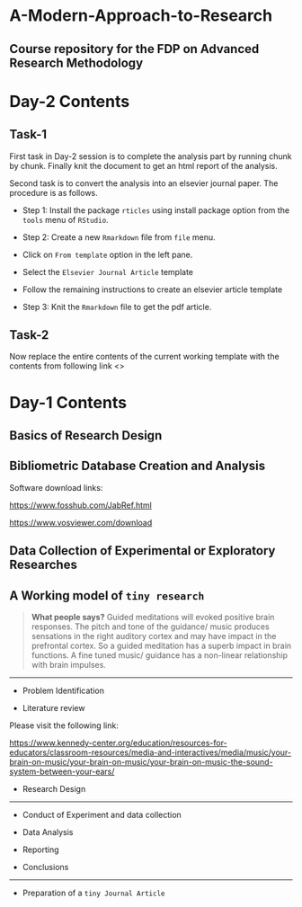 # A-Modern-Approach-to-Research
Course repository for the FDP on Advanced Research Methodology
---
# Day-2 Contents

## Task-1

First task in Day-2 session is to complete the analysis part by running chunk by chunk. Finally knit the document to get an html report of the analysis.

Second task is to convert the analysis into an elsevier journal paper. The procedure is as follows.

- Step 1: Install the package `rticles` using install package option from the `tools` menu of `RStudio`.

- Step 2: Create a new `Rmarkdown` file from `file` menu.

- Click on `From template` option in the left pane.

- Select the `Elsevier Journal Article` template

- Follow the remaining instructions to create an elsevier article template

- Step 3: Knit the `Rmarkdown` file to get the pdf article.


## Task-2

Now replace the entire contents of the current working template with the contents from following link
<>


# Day-1 Contents

## Basics of Research Design

## Bibliometric Database Creation and Analysis 

Software download links:

<https://www.fosshub.com/JabRef.html>

<https://www.vosviewer.com/download>


## Data Collection of Experimental or Exploratory Researches


## A Working model of `tiny research`

> **What people says?**  Guided meditations will evoked positive brain responses. The pitch and tone of the guidance/ music produces sensations in the right auditory cortex and may have impact in the prefrontal cortex. So a guided meditation has a superb impact in brain functions. A fine tuned music/ guidance has a non-linear relationship with brain impulses.
---
- Problem Identification

- Literature review

Please visit the following link:

<https://www.kennedy-center.org/education/resources-for-educators/classroom-resources/media-and-interactives/media/music/your-brain-on-music/your-brain-on-music/your-brain-on-music-the-sound-system-between-your-ears/>

- Research Design

---


- Conduct of Experiment and data collection

- Data Analysis

- Reporting 

- Conclusions
---

- Preparation of a `tiny Journal Article`


